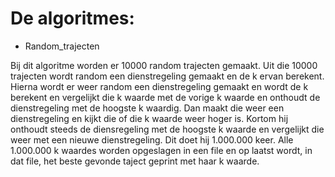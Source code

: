 # De algoritmes:

- Random_trajecten

Bij dit algoritme worden er 10000 random trajecten gemaakt. Uit die 10000 trajecten wordt random een dienstregeling gemaakt en de k ervan berekent. Hierna wordt er weer random een dienstregeling gemaakt en wordt de k berekent en vergelijkt die k waarde met de vorige k waarde en onthoudt de dienstregeling met de hoogste k waardig. Dan maakt die weer een dienstregeling en kijkt die of die k waarde weer hoger is. Kortom hij onthoudt steeds de diensregeling met de hoogste k waarde en vergelijkt die weer met een nieuwe dienstregeling. Dit doet hij 1.000.000 keer. Alle 1.000.000 k waardes worden opgeslagen in een file en op laatst wordt, in dat file, het beste gevonde taject geprint met haar k waarde.
